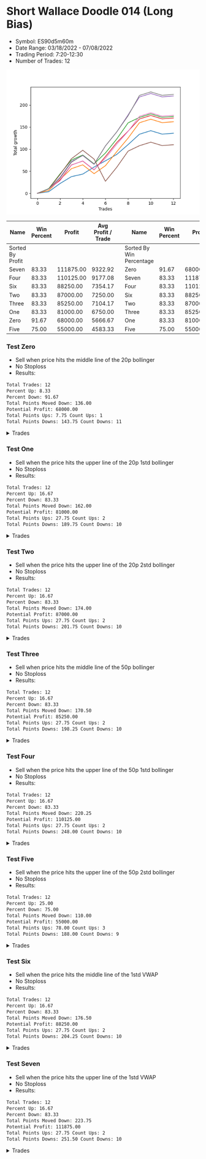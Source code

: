 # Short Wallace Doodle 014 (Long Bias)
- Symbol: ES90d5m60m
- Date Range: 03/18/2022 - 07/08/2022
- Trading Period: 7:20-12:30
- Number of Trades: 12

![Plot](ShortWallaceDoodle014ES90d5m60m(LongBias).png)

| Name | Win Percent | Profit | Avg Profit / Trade |     | Name | Win Percent | Profit | Avg Profit / Trade |
| ---- | ----------- | ------ | ------------------ | --- | ---- | ----------- | ------ | ------------------ |
| Sorted By <br> Profit | | | | | Sorted By <br> Win Percentage ||||
| Seven | 83.33 | 111875.00 | 9322.92 |     | Zero | 91.67 | 68000.00 | 5666.67 |
| Four | 83.33 | 110125.00 | 9177.08 |     | Seven | 83.33 | 111875.00 | 9322.92 |
| Six | 83.33 | 88250.00 | 7354.17 |     | Four | 83.33 | 110125.00 | 9177.08 |
| Two | 83.33 | 87000.00 | 7250.00 |     | Six | 83.33 | 88250.00 | 7354.17 |
| Three | 83.33 | 85250.00 | 7104.17 |     | Two | 83.33 | 87000.00 | 7250.00 |
| One | 83.33 | 81000.00 | 6750.00 |     | Three | 83.33 | 85250.00 | 7104.17 |
| Zero | 91.67 | 68000.00 | 5666.67 |     | One | 83.33 | 81000.00 | 6750.00 |
| Five | 75.00 | 55000.00 | 4583.33 |     | Five | 75.00 | 55000.00 | 4583.33 |

### Test Zero
* Sell when price hits the middle line of the 20p bollinger
* No Stoploss
* Results:
```
Total Trades: 12
Percent Up: 8.33
Percent Down: 91.67
Total Points Moved Down: 136.00
Potential Profit: 68000.00
Total Points Ups: 7.75 Count Ups: 1
Total Points Downs: 143.75 Count Downs: 11
```

<details><summary>Trades</summary>

<code>In: 2022-03-29 12:10:00		Out: 2022-03-29 12:53:35		Total Position Time: 43:35		Total Move Down: 3.75		Total to Date: 3.75</code> <br />
<code>In: 2022-04-06 11:05:00		Out: 2022-04-06 11:08:10		Total Position Time: 03:10		Total Move Down: 18.50		Total to Date: 22.25</code> <br />
<code>In: 2022-04-07 12:15:00		Out: 2022-04-07 12:55:25		Total Position Time: 40:25		Total Move Down: 15.50		Total to Date: 37.75</code> <br />
<code>In: 2022-04-20 10:45:00		Out: 2022-04-20 11:13:25		Total Position Time: 28:25		Total Move Down: 5.75		Total to Date: 43.50</code> <br />
<code>In: 2022-04-25 11:35:00		Out: 2022-04-25 12:07:15		Total Position Time: 32:15		Total Move Down: 16.00		Total to Date: 59.50</code> <br />
<code>In: 2022-05-04 11:05:00		Out: 2022-05-04 11:07:15		Total Position Time: 02:15		Total Move Down: 14.00		Total to Date: 73.50</code> <br />
<code>In: 2022-05-04 12:15:00		Out: 2022-05-05 06:31:05		Total Position Time: 1096:05		Total Move Down: 14.50		Total to Date: 88.00</code> <br />
<code>In: 2022-05-19 08:50:00		Out: 2022-05-19 09:21:05		Total Position Time: 31:05		Total Move Down: 22.25		Total to Date: 110.25</code> <br />
<code>In: 2022-05-19 12:05:00		Out: 2022-05-19 12:18:20		Total Position Time: 13:20		Total Move Down: 23.50		Total to Date: 133.75</code> <br />
<code>In: 2022-05-31 09:05:00		Out: 2022-05-31 10:05:55		Total Position Time: 60:55		Total Move Down: 8.00		Total to Date: 141.75</code> <br />
<code>In: 2022-07-05 11:40:00		Out: 2022-07-05 12:40:55		Total Position Time: 60:55		Total Move Down: -7.75		Total to Date: 134.00</code> <br />
<code>In: 2022-07-06 11:45:00		Out: 2022-07-06 12:45:55		Total Position Time: 60:55		Total Move Down: 2.00		Total to Date: 136.00</code> <br />


</details>

### Test One
* Sell when the price hits the upper line of the 20p 1std bollinger
* No Stoploss
* Results:
```
Total Trades: 12
Percent Up: 16.67
Percent Down: 83.33
Total Points Moved Down: 162.00
Potential Profit: 81000.00
Total Points Ups: 27.75 Count Ups: 2
Total Points Downs: 189.75 Count Downs: 10
```

<details><summary>Trades</summary>

<code>In: 2022-03-29 12:10:00		Out: 2022-03-30 06:36:15		Total Position Time: 1106:15		Total Move Down: 6.50		Total to Date: 6.50</code> <br />
<code>In: 2022-04-06 11:05:00		Out: 2022-04-06 11:09:45		Total Position Time: 04:45		Total Move Down: 24.75		Total to Date: 31.25</code> <br />
<code>In: 2022-04-07 12:15:00		Out: 2022-04-08 06:31:00		Total Position Time: 1096:00		Total Move Down: 24.50		Total to Date: 55.75</code> <br />
<code>In: 2022-04-20 10:45:00		Out: 2022-04-20 11:17:15		Total Position Time: 32:15		Total Move Down: 8.75		Total to Date: 64.50</code> <br />
<code>In: 2022-04-25 11:35:00		Out: 2022-04-25 12:35:55		Total Position Time: 60:55		Total Move Down: -20.00		Total to Date: 44.50</code> <br />
<code>In: 2022-05-04 11:05:00		Out: 2022-05-04 11:07:20		Total Position Time: 02:20		Total Move Down: 18.00		Total to Date: 62.50</code> <br />
<code>In: 2022-05-04 12:15:00		Out: 2022-05-05 06:45:55		Total Position Time: 1110:55		Total Move Down: 31.75		Total to Date: 94.25</code> <br />
<code>In: 2022-05-19 08:50:00		Out: 2022-05-19 09:40:30		Total Position Time: 50:30		Total Move Down: 30.75		Total to Date: 125.00</code> <br />
<code>In: 2022-05-19 12:05:00		Out: 2022-05-19 12:24:50		Total Position Time: 19:50		Total Move Down: 34.75		Total to Date: 159.75</code> <br />
<code>In: 2022-05-31 09:05:00		Out: 2022-05-31 10:05:55		Total Position Time: 60:55		Total Move Down: 8.00		Total to Date: 167.75</code> <br />
<code>In: 2022-07-05 11:40:00		Out: 2022-07-05 12:40:55		Total Position Time: 60:55		Total Move Down: -7.75		Total to Date: 160.00</code> <br />
<code>In: 2022-07-06 11:45:00		Out: 2022-07-06 12:45:55		Total Position Time: 60:55		Total Move Down: 2.00		Total to Date: 162.00</code> <br />


</details>

### Test Two
* Sell when the price hits the upper line of the 20p 2std bollinger
* No Stoploss
* Results:
```
Total Trades: 12
Percent Up: 16.67
Percent Down: 83.33
Total Points Moved Down: 174.00
Potential Profit: 87000.00
Total Points Ups: 27.75 Count Ups: 2
Total Points Downs: 201.75 Count Downs: 10
```

<details><summary>Trades</summary>

<code>In: 2022-03-29 12:10:00		Out: 2022-03-30 06:38:10		Total Position Time: 1108:10		Total Move Down: 10.75		Total to Date: 10.75</code> <br />
<code>In: 2022-04-06 11:05:00		Out: 2022-04-06 11:15:15		Total Position Time: 10:15		Total Move Down: 33.25		Total to Date: 44.00</code> <br />
<code>In: 2022-04-07 12:15:00		Out: 2022-04-08 06:36:05		Total Position Time: 1101:05		Total Move Down: 31.25		Total to Date: 75.25</code> <br />
<code>In: 2022-04-20 10:45:00		Out: 2022-04-20 11:19:15		Total Position Time: 34:15		Total Move Down: 11.50		Total to Date: 86.75</code> <br />
<code>In: 2022-04-25 11:35:00		Out: 2022-04-25 12:35:55		Total Position Time: 60:55		Total Move Down: -20.00		Total to Date: 66.75</code> <br />
<code>In: 2022-05-04 11:05:00		Out: 2022-05-04 11:07:40		Total Position Time: 02:40		Total Move Down: 24.50		Total to Date: 91.25</code> <br />
<code>In: 2022-05-04 12:15:00		Out: 2022-05-05 06:45:55		Total Position Time: 1110:55		Total Move Down: 31.75		Total to Date: 123.00</code> <br />
<code>In: 2022-05-19 08:50:00		Out: 2022-05-19 09:50:55		Total Position Time: 60:55		Total Move Down: 36.50		Total to Date: 159.50</code> <br />
<code>In: 2022-05-19 12:05:00		Out: 2022-05-20 06:35:55		Total Position Time: 1110:55		Total Move Down: 12.25		Total to Date: 171.75</code> <br />
<code>In: 2022-05-31 09:05:00		Out: 2022-05-31 10:05:55		Total Position Time: 60:55		Total Move Down: 8.00		Total to Date: 179.75</code> <br />
<code>In: 2022-07-05 11:40:00		Out: 2022-07-05 12:40:55		Total Position Time: 60:55		Total Move Down: -7.75		Total to Date: 172.00</code> <br />
<code>In: 2022-07-06 11:45:00		Out: 2022-07-06 12:45:55		Total Position Time: 60:55		Total Move Down: 2.00		Total to Date: 174.00</code> <br />


</details>

### Test Three
* Sell when price hits the middle line of the 50p bollinger
* No Stoploss
* Results:
```
Total Trades: 12
Percent Up: 16.67
Percent Down: 83.33
Total Points Moved Down: 170.50
Potential Profit: 85250.00
Total Points Ups: 27.75 Count Ups: 2
Total Points Downs: 198.25 Count Downs: 10
```

<details><summary>Trades</summary>

<code>In: 2022-03-29 12:10:00		Out: 2022-03-30 06:40:55		Total Position Time: 1110:55		Total Move Down: 10.00		Total to Date: 10.00</code> <br />
<code>In: 2022-04-06 11:05:00		Out: 2022-04-06 11:08:35		Total Position Time: 03:35		Total Move Down: 20.25		Total to Date: 30.25</code> <br />
<code>In: 2022-04-07 12:15:00		Out: 2022-04-08 06:40:30		Total Position Time: 1105:30		Total Move Down: 34.00		Total to Date: 64.25</code> <br />
<code>In: 2022-04-20 10:45:00		Out: 2022-04-20 11:17:15		Total Position Time: 32:15		Total Move Down: 8.75		Total to Date: 73.00</code> <br />
<code>In: 2022-04-25 11:35:00		Out: 2022-04-25 12:35:55		Total Position Time: 60:55		Total Move Down: -20.00		Total to Date: 53.00</code> <br />
<code>In: 2022-05-04 11:05:00		Out: 2022-05-04 11:20:50		Total Position Time: 15:50		Total Move Down: 30.25		Total to Date: 83.25</code> <br />
<code>In: 2022-05-04 12:15:00		Out: 2022-05-05 06:45:55		Total Position Time: 1110:55		Total Move Down: 31.75		Total to Date: 115.00</code> <br />
<code>In: 2022-05-19 08:50:00		Out: 2022-05-19 09:37:05		Total Position Time: 47:05		Total Move Down: 25.75		Total to Date: 140.75</code> <br />
<code>In: 2022-05-19 12:05:00		Out: 2022-05-19 12:21:15		Total Position Time: 16:15		Total Move Down: 27.50		Total to Date: 168.25</code> <br />
<code>In: 2022-05-31 09:05:00		Out: 2022-05-31 10:05:55		Total Position Time: 60:55		Total Move Down: 8.00		Total to Date: 176.25</code> <br />
<code>In: 2022-07-05 11:40:00		Out: 2022-07-05 12:40:55		Total Position Time: 60:55		Total Move Down: -7.75		Total to Date: 168.50</code> <br />
<code>In: 2022-07-06 11:45:00		Out: 2022-07-06 12:45:55		Total Position Time: 60:55		Total Move Down: 2.00		Total to Date: 170.50</code> <br />


</details>

### Test Four
* Sell when the price hits the upper line of the 50p 1std bollinger
* No Stoploss
* Results:
```
Total Trades: 12
Percent Up: 16.67
Percent Down: 83.33
Total Points Moved Down: 220.25
Potential Profit: 110125.00
Total Points Ups: 27.75 Count Ups: 2
Total Points Downs: 248.00 Count Downs: 10
```

<details><summary>Trades</summary>

<code>In: 2022-03-29 12:10:00		Out: 2022-03-30 06:40:55		Total Position Time: 1110:55		Total Move Down: 10.00		Total to Date: 10.00</code> <br />
<code>In: 2022-04-06 11:05:00		Out: 2022-04-06 11:11:20		Total Position Time: 06:20		Total Move Down: 26.25		Total to Date: 36.25</code> <br />
<code>In: 2022-04-07 12:15:00		Out: 2022-04-08 06:45:55		Total Position Time: 1110:55		Total Move Down: 35.75		Total to Date: 72.00</code> <br />
<code>In: 2022-04-20 10:45:00		Out: 2022-04-20 11:21:05		Total Position Time: 36:05		Total Move Down: 13.50		Total to Date: 85.50</code> <br />
<code>In: 2022-04-25 11:35:00		Out: 2022-04-25 12:35:55		Total Position Time: 60:55		Total Move Down: -20.00		Total to Date: 65.50</code> <br />
<code>In: 2022-05-04 11:05:00		Out: 2022-05-04 11:34:10		Total Position Time: 29:10		Total Move Down: 41.75		Total to Date: 107.25</code> <br />
<code>In: 2022-05-04 12:15:00		Out: 2022-05-05 06:45:55		Total Position Time: 1110:55		Total Move Down: 31.75		Total to Date: 139.00</code> <br />
<code>In: 2022-05-19 08:50:00		Out: 2022-05-19 09:45:45		Total Position Time: 55:45		Total Move Down: 38.50		Total to Date: 177.50</code> <br />
<code>In: 2022-05-19 12:05:00		Out: 2022-05-19 12:30:05		Total Position Time: 25:05		Total Move Down: 40.50		Total to Date: 218.00</code> <br />
<code>In: 2022-05-31 09:05:00		Out: 2022-05-31 10:05:55		Total Position Time: 60:55		Total Move Down: 8.00		Total to Date: 226.00</code> <br />
<code>In: 2022-07-05 11:40:00		Out: 2022-07-05 12:40:55		Total Position Time: 60:55		Total Move Down: -7.75		Total to Date: 218.25</code> <br />
<code>In: 2022-07-06 11:45:00		Out: 2022-07-06 12:45:55		Total Position Time: 60:55		Total Move Down: 2.00		Total to Date: 220.25</code> <br />


</details>

### Test Five
* Sell when the price hits the upper line of the 50p 2std bollinger
* No Stoploss
* Results:
```
Total Trades: 12
Percent Up: 25.00
Percent Down: 75.00
Total Points Moved Down: 110.00
Potential Profit: 55000.00
Total Points Ups: 78.00 Count Ups: 3
Total Points Downs: 188.00 Count Downs: 9
```

<details><summary>Trades</summary>

<code>In: 2022-03-29 12:10:00		Out: 2022-03-30 06:40:55		Total Position Time: 1110:55		Total Move Down: 10.00		Total to Date: 10.00</code> <br />
<code>In: 2022-04-06 11:05:00		Out: 2022-04-06 11:15:05		Total Position Time: 10:05		Total Move Down: 32.50		Total to Date: 42.50</code> <br />
<code>In: 2022-04-07 12:15:00		Out: 2022-04-08 06:45:55		Total Position Time: 1110:55		Total Move Down: 35.75		Total to Date: 78.25</code> <br />
<code>In: 2022-04-20 10:45:00		Out: 2022-04-20 11:35:45		Total Position Time: 50:45		Total Move Down: 19.25		Total to Date: 97.50</code> <br />
<code>In: 2022-04-25 11:35:00		Out: 2022-04-25 12:35:55		Total Position Time: 60:55		Total Move Down: -20.00		Total to Date: 77.50</code> <br />
<code>In: 2022-05-04 11:05:00		Out: 2022-05-04 12:05:55		Total Position Time: 60:55		Total Move Down: -50.25		Total to Date: 27.25</code> <br />
<code>In: 2022-05-04 12:15:00		Out: 2022-05-05 06:45:55		Total Position Time: 1110:55		Total Move Down: 31.75		Total to Date: 59.00</code> <br />
<code>In: 2022-05-19 08:50:00		Out: 2022-05-19 09:50:55		Total Position Time: 60:55		Total Move Down: 36.50		Total to Date: 95.50</code> <br />
<code>In: 2022-05-19 12:05:00		Out: 2022-05-20 06:35:55		Total Position Time: 1110:55		Total Move Down: 12.25		Total to Date: 107.75</code> <br />
<code>In: 2022-05-31 09:05:00		Out: 2022-05-31 10:05:55		Total Position Time: 60:55		Total Move Down: 8.00		Total to Date: 115.75</code> <br />
<code>In: 2022-07-05 11:40:00		Out: 2022-07-05 12:40:55		Total Position Time: 60:55		Total Move Down: -7.75		Total to Date: 108.00</code> <br />
<code>In: 2022-07-06 11:45:00		Out: 2022-07-06 12:45:55		Total Position Time: 60:55		Total Move Down: 2.00		Total to Date: 110.00</code> <br />


</details>

### Test Six
* Sell when the price hits the middle line of the 1std VWAP
* No Stoploss
* Results:
```
Total Trades: 12
Percent Up: 16.67
Percent Down: 83.33
Total Points Moved Down: 176.50
Potential Profit: 88250.00
Total Points Ups: 27.75 Count Ups: 2
Total Points Downs: 204.25 Count Downs: 10
```

<details><summary>Trades</summary>

<code>In: 2022-03-29 12:10:00		Out: 2022-03-30 06:40:55		Total Position Time: 1110:55		Total Move Down: 10.00		Total to Date: 10.00</code> <br />
<code>In: 2022-04-06 11:05:00		Out: 2022-04-06 11:08:10		Total Position Time: 03:10		Total Move Down: 18.50		Total to Date: 28.50</code> <br />
<code>In: 2022-04-07 12:15:00		Out: 2022-04-08 06:40:35		Total Position Time: 1105:35		Total Move Down: 35.25		Total to Date: 63.75</code> <br />
<code>In: 2022-04-20 10:45:00		Out: 2022-04-20 11:18:20		Total Position Time: 33:20		Total Move Down: 9.75		Total to Date: 73.50</code> <br />
<code>In: 2022-04-25 11:35:00		Out: 2022-04-25 12:35:55		Total Position Time: 60:55		Total Move Down: -20.00		Total to Date: 53.50</code> <br />
<code>In: 2022-05-04 11:05:00		Out: 2022-05-04 11:20:20		Total Position Time: 15:20		Total Move Down: 26.00		Total to Date: 79.50</code> <br />
<code>In: 2022-05-04 12:15:00		Out: 2022-05-05 06:45:55		Total Position Time: 1110:55		Total Move Down: 31.75		Total to Date: 111.25</code> <br />
<code>In: 2022-05-19 08:50:00		Out: 2022-05-19 09:39:15		Total Position Time: 49:15		Total Move Down: 29.00		Total to Date: 140.25</code> <br />
<code>In: 2022-05-19 12:05:00		Out: 2022-05-19 12:24:45		Total Position Time: 19:45		Total Move Down: 34.00		Total to Date: 174.25</code> <br />
<code>In: 2022-05-31 09:05:00		Out: 2022-05-31 10:05:55		Total Position Time: 60:55		Total Move Down: 8.00		Total to Date: 182.25</code> <br />
<code>In: 2022-07-05 11:40:00		Out: 2022-07-05 12:40:55		Total Position Time: 60:55		Total Move Down: -7.75		Total to Date: 174.50</code> <br />
<code>In: 2022-07-06 11:45:00		Out: 2022-07-06 12:45:55		Total Position Time: 60:55		Total Move Down: 2.00		Total to Date: 176.50</code> <br />


</details>

### Test Seven
* Sell when the price hits the upper line of the 1std VWAP
* No Stoploss
* Results:
```
Total Trades: 12
Percent Up: 16.67
Percent Down: 83.33
Total Points Moved Down: 223.75
Potential Profit: 111875.00
Total Points Ups: 27.75 Count Ups: 2
Total Points Downs: 251.50 Count Downs: 10
```

<details><summary>Trades</summary>

<code>In: 2022-03-29 12:10:00		Out: 2022-03-30 06:40:55		Total Position Time: 1110:55		Total Move Down: 10.00		Total to Date: 10.00</code> <br />
<code>In: 2022-04-06 11:05:00		Out: 2022-04-06 11:09:40		Total Position Time: 04:40		Total Move Down: 24.50		Total to Date: 34.50</code> <br />
<code>In: 2022-04-07 12:15:00		Out: 2022-04-08 06:45:55		Total Position Time: 1110:55		Total Move Down: 35.75		Total to Date: 70.25</code> <br />
<code>In: 2022-04-20 10:45:00		Out: 2022-04-20 11:30:15		Total Position Time: 45:15		Total Move Down: 16.00		Total to Date: 86.25</code> <br />
<code>In: 2022-04-25 11:35:00		Out: 2022-04-25 12:35:55		Total Position Time: 60:55		Total Move Down: -20.00		Total to Date: 66.25</code> <br />
<code>In: 2022-05-04 11:05:00		Out: 2022-05-04 11:34:05		Total Position Time: 29:05		Total Move Down: 41.00		Total to Date: 107.25</code> <br />
<code>In: 2022-05-04 12:15:00		Out: 2022-05-05 06:45:55		Total Position Time: 1110:55		Total Move Down: 31.75		Total to Date: 139.00</code> <br />
<code>In: 2022-05-19 08:50:00		Out: 2022-05-19 09:50:55		Total Position Time: 60:55		Total Move Down: 36.50		Total to Date: 175.50</code> <br />
<code>In: 2022-05-19 12:05:00		Out: 2022-05-19 12:42:25		Total Position Time: 37:25		Total Move Down: 46.00		Total to Date: 221.50</code> <br />
<code>In: 2022-05-31 09:05:00		Out: 2022-05-31 10:05:55		Total Position Time: 60:55		Total Move Down: 8.00		Total to Date: 229.50</code> <br />
<code>In: 2022-07-05 11:40:00		Out: 2022-07-05 12:40:55		Total Position Time: 60:55		Total Move Down: -7.75		Total to Date: 221.75</code> <br />
<code>In: 2022-07-06 11:45:00		Out: 2022-07-06 12:45:55		Total Position Time: 60:55		Total Move Down: 2.00		Total to Date: 223.75</code> <br />


</details>